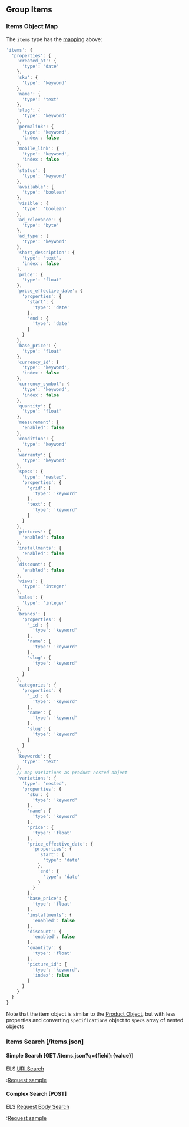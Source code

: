 ## Group Items

### Items Object Map

The `items` type has the
[mapping](https://www.elastic.co/guide/en/elasticsearch/reference/current/mapping.html) above:

```javascript
'items': {
  'properties': {
    'created_at': {
      'type': 'date'
    },
    'sku': {
      'type': 'keyword'
    },
    'name': {
      'type': 'text'
    },
    'slug': {
      'type': 'keyword'
    },
    'permalink': {
      'type': 'keyword',
      'index': false
    },
    'mobile_link': {
      'type': 'keyword',
      'index': false
    },
    'status': {
      'type': 'keyword'
    },
    'available': {
      'type': 'boolean'
    },
    'visible': {
      'type': 'boolean'
    },
    'ad_relevance': {
      'type': 'byte'
    },
    'ad_type': {
      'type': 'keyword'
    },
    'short_description': {
      'type': 'text',
      'index': false
    },
    'price': {
      'type': 'float'
    },
    'price_effective_date': {
      'properties': {
        'start': {
          'type': 'date'
        },
        'end': {
          'type': 'date'
        }
      }
    },
    'base_price': {
      'type': 'float'
    },
    'currency_id': {
      'type': 'keyword',
      'index': false
    },
    'currency_symbol': {
      'type': 'keyword',
      'index': false
    },
    'quantity': {
      'type': 'float'
    },
    'measurement': {
      'enabled': false
    },
    'condition': {
      'type': 'keyword'
    },
    'warranty': {
      'type': 'keyword'
    },
    'specs': {
      'type': 'nested',
      'properties': {
        'grid': {
          'type': 'keyword'
        },
        'text': {
          'type': 'keyword'
        }
      }
    },
    'pictures': {
      'enabled': false
    },
    'installments': {
      'enabled': false
    },
    'discount': {
      'enabled': false
    },
    'views': {
      'type': 'integer'
    },
    'sales': {
      'type': 'integer'
    },
    'brands': {
      'properties': {
        '_id': {
          'type': 'keyword'
        },
        'name': {
          'type': 'keyword'
        },
        'slug': {
          'type': 'keyword'
        }
      }
    },
    'categories': {
      'properties': {
        '_id': {
          'type': 'keyword'
        },
        'name': {
          'type': 'keyword'
        },
        'slug': {
          'type': 'keyword'
        }
      }
    },
    'keywords': {
      'type': 'text'
    },
    // map variations as product nested object
    'variations': {
      'type': 'nested',
      'properties': {
        'sku': {
          'type': 'keyword'
        },
        'name': {
          'type': 'keyword'
        },
        'price': {
          'type': 'float'
        },
        'price_effective_date': {
          'properties': {
            'start': {
              'type': 'date'
            },
            'end': {
              'type': 'date'
            }
          }
        },
        'base_price': {
          'type': 'float'
        },
        'installments': {
          'enabled': false
        },
        'discount': {
          'enabled': false
        },
        'quantity': {
          'type': 'float'
        },
        'picture_id': {
          'type': 'keyword',
          'index': false
        }
      }
    }
  }
}
```

Note that the item object is similar to the
[Product Object](https://ecomstore.docs.apiary.io/#reference/products/product-object),
but with less properties and converting `specifications` object to `specs` array of nested objects

### Items Search [/items.json]

#### Simple Search [GET /items.json?q={field}:{value}]

ELS [URI Search](https://www.elastic.co/guide/en/elasticsearch/reference/current/search-uri-request.html)

:[Request sample](.simple-search.apib)

#### Complex Search [POST]

ELS [Request Body Search](https://www.elastic.co/guide/en/elasticsearch/reference/current/search-request-body.html)

:[Request sample](.complex-search.apib)
